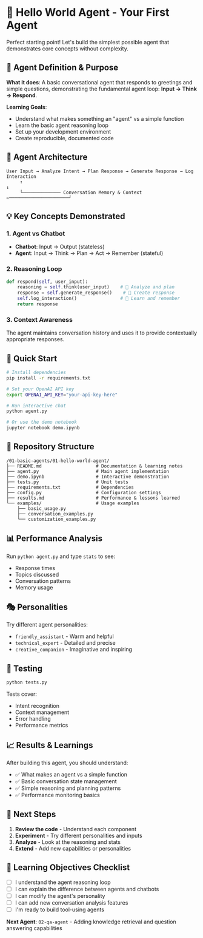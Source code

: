 # 🤖 Hello World Agent - Your First Agent

Perfect starting point! Let's build the simplest possible agent that demonstrates core concepts without complexity.

## 🎯 Agent Definition & Purpose

**What it does**: A basic conversational agent that responds to greetings and simple questions, demonstrating the fundamental agent loop: **Input → Think → Respond**.

**Learning Goals**:

- Understand what makes something an "agent" vs a simple function
- Learn the basic agent reasoning loop
- Set up your development environment
- Create reproducible, documented code

## 🧠 Agent Architecture

```
User Input → Analyze Intent → Plan Response → Generate Response → Log Interaction
     ↑                                                                    ↓
     └────────────── Conversation Memory & Context ←──────────────────────┘
```

## 💡 Key Concepts Demonstrated

### 1. Agent vs Chatbot

- **Chatbot**: Input → Output (stateless)
- **Agent**: Input → Think → Plan → Act → Remember (stateful)

### 2. Reasoning Loop

```python
def respond(self, user_input):
    reasoning = self.think(user_input)    # 🧠 Analyze and plan
    response = self.generate_response()    # 💬 Create response
    self.log_interaction()                # 📝 Learn and remember
    return response
```

### 3. Context Awareness

The agent maintains conversation history and uses it to provide contextually appropriate responses.

## 🚀 Quick Start

```bash
# Install dependencies
pip install -r requirements.txt

# Set your OpenAI API key
export OPENAI_API_KEY="your-api-key-here"

# Run interactive chat
python agent.py

# Or use the demo notebook
jupyter notebook demo.ipynb
```

## 📁 Repository Structure

```
/01-basic-agents/01-hello-world-agent/
├── README.md                    # Documentation & learning notes
├── agent.py                     # Main agent implementation
├── demo.ipynb                   # Interactive demonstration
├── tests.py                     # Unit tests
├── requirements.txt             # Dependencies
├── config.py                    # Configuration settings
├── results.md                   # Performance & lessons learned
└── examples/                    # Usage examples
    ├── basic_usage.py
    ├── conversation_examples.py
    └── customization_examples.py
```

## 📊 Performance Analysis

Run `python agent.py` and type `stats` to see:

- Response times
- Topics discussed
- Conversation patterns
- Memory usage

## 🎭 Personalities

Try different agent personalities:

- `friendly_assistant` - Warm and helpful
- `technical_expert` - Detailed and precise
- `creative_companion` - Imaginative and inspiring

## 🧪 Testing

```bash
python tests.py
```

Tests cover:

- Intent recognition
- Context management
- Error handling
- Performance metrics

## 📈 Results & Learnings

After building this agent, you should understand:

- ✅ What makes an agent vs a simple function
- ✅ Basic conversation state management
- ✅ Simple reasoning and planning patterns
- ✅ Performance monitoring basics

## 🔄 Next Steps

1. **Review the code** - Understand each component
2. **Experiment** - Try different personalities and inputs
3. **Analyze** - Look at the reasoning and stats
4. **Extend** - Add new capabilities or personalities

## 🎯 Learning Objectives Checklist

- [ ] I understand the agent reasoning loop
- [ ] I can explain the difference between agents and chatbots
- [ ] I can modify the agent's personality
- [ ] I can add new conversation analysis features
- [ ] I'm ready to build tool-using agents

**Next Agent**: `02-qa-agent` - Adding knowledge retrieval and question answering capabilities
